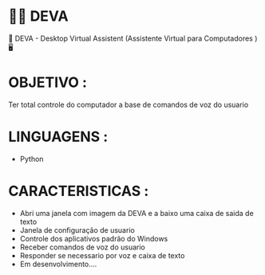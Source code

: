 # :woman_office_worker: DEVA

:large_orange_diamond: DEVA - Desktop Virtual Assistent (Assistente Virtual para Computadores ) :desktop_computer: 

# OBJETIVO :
   Ter total controle do computador a base de comandos de voz do usuario 
    
# LINGUAGENS :
   + Python 
    
# CARACTERISTICAS :
   + Abri uma janela com imagem da DEVA e a baixo uma caixa de saida de texto
   + Janela de configuração de usuario 
   + Controle dos aplicativos padrão do Windows 
   + Receber comandos de voz do usuario 
   + Responder se necessario por voz e caixa de texto  
   + Em desenvolvimento....
